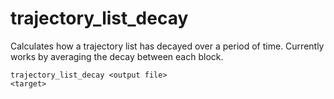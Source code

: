 <h1>trajectory_list_decay</h1>

Calculates how a trajectory list has decayed over a period of time. Currently works by averaging the decay between each block.

```
trajectory_list_decay <output file>
<target>
```
